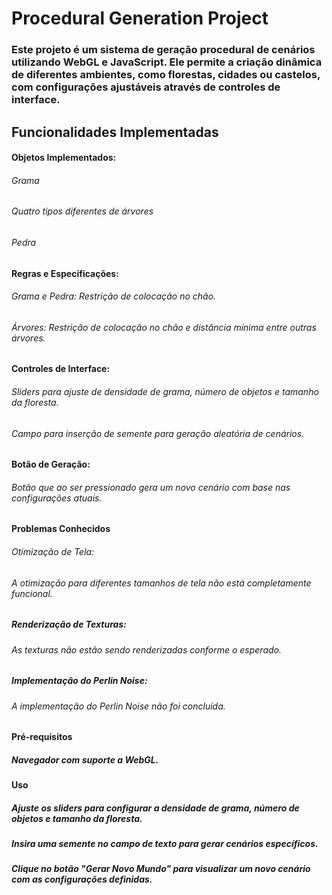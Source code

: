 # Procedural Generation Project
### Este projeto é um sistema de geração procedural de cenários utilizando WebGL e JavaScript. Ele permite a criação dinâmica de diferentes ambientes, como florestas, cidades ou castelos, com configurações ajustáveis através de controles de interface.

## Funcionalidades Implementadas
#### Objetos Implementados:
###### Grama
###### Quatro tipos diferentes de árvores
###### Pedra
#### Regras e Especificações:

###### Grama e Pedra: Restrição de colocação no chão.
###### Árvores: Restrição de colocação no chão e distância mínima entre outras árvores.
#### Controles de Interface:

###### Sliders para ajuste de densidade de grama, número de objetos e tamanho da floresta.
###### Campo para inserção de semente para geração aleatória de cenários.
#### Botão de Geração:

###### Botão que ao ser pressionado gera um novo cenário com base nas configurações atuais.
#### Problemas Conhecidos
###### Otimização de Tela:

###### A otimização para diferentes tamanhos de tela não está completamente funcional.
##### Renderização de Texturas:

###### As texturas não estão sendo renderizadas conforme o esperado.
##### Implementação do Perlin Noise:

###### A implementação do Perlin Noise não foi concluída.
#### Pré-requisitos
##### Navegador com suporte a WebGL.
#### Uso
##### Ajuste os sliders para configurar a densidade de grama, número de objetos e tamanho da floresta.
##### Insira uma semente no campo de texto para gerar cenários específicos.
##### Clique no botão "Gerar Novo Mundo" para visualizar um novo cenário com as configurações definidas.
